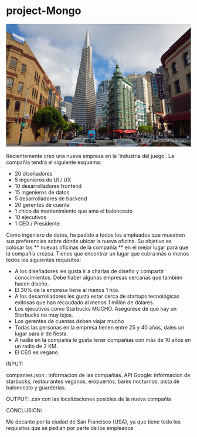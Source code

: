 # project-Mongo
![San](San.jpg) 

Recientemente creó una nueva empresa en la 'industria del juego'. La compañía tendrá el siguiente esquema:

- 20 diseñadores
- 5 ingenieros de UI / UX
- 10 desarrolladores frontend
- 15 ingenieros de datos
- 5 desarrolladores de backend
- 20 gerentes de cuenta
- 1 chico de mantenimiento que ama el baloncesto
- 10 ejecutivos
- 1 CEO / Presidente

Como ingeniero de datos, ha pedido a todos los empleados que muestren sus preferencias sobre dónde ubicar la nueva oficina.
Su objetivo es colocar las ** nuevas oficinas de la compañía ** en el mejor lugar para que la compañía crezca.
Tienes que encontrar un lugar que cubra más o menos todos los siguientes requisitos:

- A los diseñadores les gusta ir a charlas de diseño y compartir conocimientos. Debe haber algunas empresas cercanas que también  hacen diseño.
- El 30% de la empresa tiene al menos 1 hijo.
- A los desarrolladores les gusta estar cerca de startups tecnológicas exitosas que han recaudado al menos 1 millón de dólares.
- Los ejecutivos como Starbucks MUCHO. Asegúrese de que hay un Starbucks no muy lejos.
- Los gerentes de cuentas deben viajar mucho
- Todas las personas en la empresa tienen entre 25 y 40 años, dales un lugar para ir de fiesta.
- A nadie en la compañía le gusta tener compañías con más de 10 años en un radio de 2 KM.
- El CEO es vegano

INPUT:

companies.json : informacion de las compañias.
API Google: informacion de starbucks, restaurantes veganos, eropuertos, bares nocturnos, pista de baloncesto y guarderias.

OUTPUT:
.csv con las localizaciones posibles de la nueva compañia

CONCLUSION:

Me decanto por la ciudad de San Francisco (USA), ya que tiene todo los requisitos que se pedian por parte de los empleados
